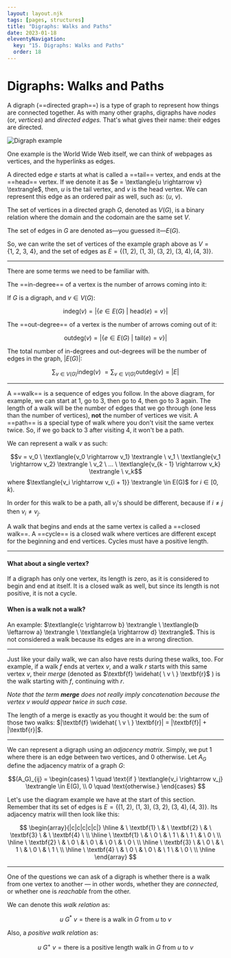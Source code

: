 ```yaml
---
layout: layout.njk
tags: [pages, structures]
title: "Digraphs: Walks and Paths"
date: 2023-01-18
eleventyNavigation:
  key: "15. Digraphs: Walks and Paths"
  order: 18
---
```


# Digraphs: Walks and Paths

A digraph (==directed graph==) is a type of graph to represent how things are connected together. 
As with many other graphs, digraphs have _nodes_ (or, _vertices_) and _directed edges._ That's what gives their name: their edges are directed.

![Digraph example](https://upload.wikimedia.org/wikipedia/commons/thumb/2/23/Directed_graph_no_background.svg/320px-Directed_graph_no_background.svg.png)

One example is the World Wide Web itself, we can think of webpages as vertices, and the hyperlinks as edges.

A directed edge $e$ starts at what is called a ==tail== vertex, and ends at the ==head== vertex. 
If we denote it as $e = \textlangle{u \rightarrow v} \textrangle$, then, $u$ is the tail vertex, and $v$ is the head vertex. We can represent this edge as an ordered pair as well, such as: $(u, \ v)$. 

The set of vertices in a directed graph $G$, denoted as $V(G)$, is a binary relation where the domain and the codomain are the same set $V$.

The set of edges in $G$ are denoted as—you guessed it—$E(G)$.

So, we can write the set of vertices of the example graph above as $V = \{1, \ 2, \ 3, \ 4\}$, and the set of edges as $E = \{(1, \ 2), \ (1, \ 3), \ (3, \ 2), \ (3, \ 4), (4, \ 3)\}$.

---

There are some terms we need to be familiar with.

The ==in-degree== of a vertex is the number of arrows coming into it:

If $G$ is a digraph, and $v \in V(G)$:

$$\text{indeg}(v) = |\{e \in E(G) \ | \ \text{head}(e) = v\}|$$

The ==out-degree== of a vertex is the number of arrows coming out of it:

$$\text{outdeg}(v) = |\{e \in E(G) \ | \ \text{tail}(e) = v\}|$$


The total number of in-degrees and out-degrees will be the number of edges in the graph, $|E(G)|$:

$$\displaystyle\sum_{v \in V(G)} \text{indeg}(v) \ = \displaystyle\sum_{v \in V(G)} \text{outdeg}(v) = |E|$$

---

A ==walk== is a sequence of edges you follow. In the above diagram, for example, we can start at 1, go to 3, then go to 4, then go to 3 again. The length of a walk will be the number of edges that we go through (one less than the number of vertices), **not** the number of vertices we visit.
A ==path== is a special type of walk where you don't visit the same vertex twice. So, if we go back to 3 after visiting 4, it won't be a path.

We can represent a walk $v$ as such:

$$v = v_0 \ \textlangle{v_0 \rightarrow v_1} \textrangle \ v_1 \ \textlangle{v_1 \rightarrow v_2} \textrangle \ v_2 \ ... \ \textlangle{v_{k - 1} \rightarrow v_k} \textrangle \ v_k$$
where $\textlangle{v_i \rightarrow v_{i + 1}} \textrangle \in E(G)$ for $i \in [0, k)$.


In order for this walk to be a path, all $v_i$'s should be different, because if $i \neq j$ then $v_i \neq v_j$.

A walk that begins and ends at the same vertex is called a ==closed walk==.
A ==cycle== is a closed walk where vertices are different except for the beginning and end vertices. Cycles must have a positive length.

---

#### What about a single vertex?
If a digraph has only one vertex, its length is zero, as it is considered to begin and end at itself. It is a closed walk as well, but since its length is not positive, it is not a cycle.

#### When is a walk not a walk?
An example: $\textlangle{c \rightarrow b} \textrangle \ \textlangle{b \leftarrow a} \textrangle \ \textlangle{a \rightarrow d} \textrangle$. 
This is not considered a walk because its edges are in a wrong direction.

---

Just like your daily walk, we can also have rests during these walks, too. For example, if a walk $f$ ends at vertex $v$, and a walk $r$ starts with this same vertex $v$, their _merge_ (denoted as $\textbf{f} \widehat{ \ v \ } \textbf{r}$ ) is the walk starting with $f$, continuing with $r$. 

_Note that the term **merge** does not really imply concatenation because the vertex $v$ would appear twice in such case._

The length of a merge is exactly as you thought it would be: the sum of those two walks: $|\textbf{f} \widehat{ \ v \ } \textbf{r}| = |\textbf{f}| + |\textbf{r}|$.

---

We can represent a digraph using an _adjacency matrix_.
Simply, we put $1$ where there is an edge between two vertices, and $0$ otherwise.
Let $A_G$ define the adjacency matrix of a graph $G$:

$$(A_G)_{ij} =
\begin{cases}
1 \quad  \text{if } \textlangle{v_i \rightarrow v_j} \textrangle \in E(G), \\
0 \quad \text{otherwise.}
\end{cases}
$$

Let's use the diagram example we have at the start of this section.
Remember that its set of edges is $E = \{(1, \ 2), \ (1, \ 3), \ (3, \ 2), \ (3, \ 4), (4, \ 3)\}$.
Its adjacency matrix will then look like this:

$$
\begin{array}{|c|c|c|c|c|} \hline  & \ \textbf{1} \ & \ \textbf{2} \ & \ \textbf{3} \ & \ \textbf{4} \ \\ \hline \ \textbf{1} \ & \ 0 \ & \ 1 \ & \ 1 \ & \ 0 \ \\ \hline \ \textbf{2} \ & \ 0 \ & \ 0 \ & \ 0 \ & \ 0 \ \\ \hline \ \textbf{3} \ & \ 0 \ & \ 1 \ & \ 0 \ & \ 1 \ \\ \hline \ \textbf{4} \ & \ 0 \ & \ 0 \ & \ 1 \ & \ 0 \ \\ \hline \end{array}
$$

---

One of the questions we can ask of a digraph is whether there is a walk from one vertex to another — in other words, whether they are _connected_, or whether one is _reachable_ from the other.

We can denote this _walk relation_ as:

$$u \ G^* \ v = \text{there is a walk in } G \text{ from } u \text{ to } v$$

Also, a _positive walk relation_ as:

$$u \ G^+ \ v = \text{there is a positive length walk in } G \text{ from } u \text{ to } v$$


